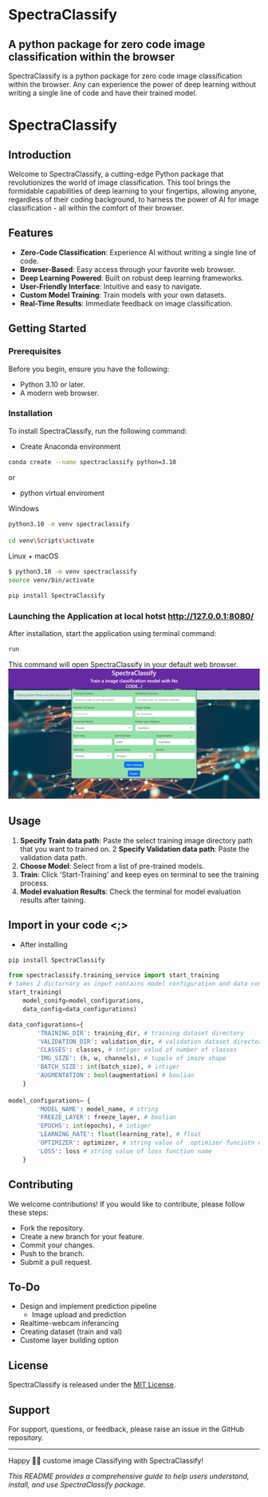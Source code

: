 # SpectraClassify
## A python package for zero code image classification within the browser
SpectraClassify is a python package for zero code image classification within the browser. Any can experience the power of deep learning without writing a single line of code and have their trained model.


# SpectraClassify

## Introduction

Welcome to SpectraClassify, a cutting-edge Python package that revolutionizes the world of image classification. This tool brings the formidable capabilities of deep learning to your fingertips, allowing anyone, regardless of their coding background, to harness the power of AI for image classification - all within the comfort of their browser.

## Features

- **Zero-Code Classification**: Experience AI without writing a single line of code.
- **Browser-Based**: Easy access through your favorite web browser.
- **Deep Learning Powered**: Built on robust deep learning frameworks.
- **User-Friendly Interface**: Intuitive and easy to navigate.
- **Custom Model Training**: Train models with your own datasets.
- **Real-Time Results**: Immediate feedback on image classification.

## Getting Started

### Prerequisites

Before you begin, ensure you have the following:
- Python 3.10 or later.
- A modern web browser.

### Installation

To install SpectraClassify, run the following command:

- Create Anaconda environment
```bash
conda create --name spectraclassify python=3.10
```
or
- python virtual enviroment

Windows
```bash
python3.10 -m venv spectraclassify

cd venv\Scripts\activate
```
Linux + macOS
```bash
$ python3.10 -m venv spectraclassify
source venv/bin/activate
```
```bash
pip install SpectraClassify
```

### Launching the Application at local hotst http://127.0.0.1:8080/

After installation, start the application using terminal command:

```bash
run
```

This command will open SpectraClassify in your default web browser.
<br>
<img src="spectraclassify/media/ui.png">
<br>
## Usage

1. **Specify Train data path**: Paste the select training image directory path that you want to trained on.
2 **Specify Validation data path**: Paste the validation data path.
3. **Choose Model**: Select from a list of pre-trained models.
4. **Train**: Click 'Start-Training' and keep eyes on terminal to see the training process.
5. **Model evaluation Results**: Check the terminal for model evaluation results after taining.


## Import in your code <;>
- After installing
```bash
pip install SpectraClassify
```
```python
from spectraclassify.training_service import start_training
# takes 2 dictornary as input contains model configuration and data configuration
start_training(
    model_conifg=model_configurations,
    data_config=data_configurations)

```

```python
data_configurations={
        'TRAINING_DIR': training_dir, # training dataset directory
        'VALIDATION_DIR': validation_dir, # validation dataset directory
        'CLASSES': classes, # intiger valud of number of classes
        'IMG_SIZE': (h, w, channels), # tupple of imaze shape
        'BATCH_SIZE': int(batch_size), # intiger
        'AUGMENTATION': bool(augmentation) # boolian
    }

model_configurations= {
        'MODEL_NAME': model_name, # string
        'FREEZE_LAYER': freeze_layer, # boolian
        'EPOCHS': int(epochs), # intiger
        'LEARNING_RATE': float(learning_rate), # float
        'OPTIMIZER': optimizer, # string value of  optimizer funciotn name
        'LOSS': loss # string value of loss function name
    }

```

## Contributing

We welcome contributions! If you would like to contribute, please follow these steps:
- Fork the repository.
- Create a new branch for your feature.
- Commit your changes.
- Push to the branch.
- Submit a pull request.

## To-Do
- Design and implement prediction pipeline
  + Image upload and prediction
- Realtime-webcam inferancing
- Creating dataset (train and val)
- Custome layer building option


## License

SpectraClassify is released under the [MIT License](LICENSE).

## Support

For support, questions, or feedback, please raise an issue in the GitHub repository.

---

Happy 🙌🏼 custome image Classifying with SpectraClassify!

*This README provides a comprehensive guide to help users understand, install, and use SpectraClassify package.*